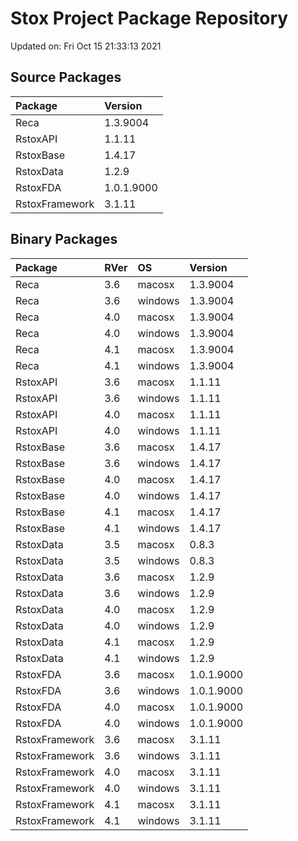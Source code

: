 # Stox Project Package Repository


Updated on: Fri Oct 15 21:33:13 2021
## Source Packages

|Package        |Version    |
|:--------------|:----------|
|Reca           |1.3.9004   |
|RstoxAPI       |1.1.11     |
|RstoxBase      |1.4.17     |
|RstoxData      |1.2.9      |
|RstoxFDA       |1.0.1.9000 |
|RstoxFramework |3.1.11     |

## Binary Packages

|Package        |RVer |OS      |Version    |
|:--------------|:----|:-------|:----------|
|Reca           |3.6  |macosx  |1.3.9004   |
|Reca           |3.6  |windows |1.3.9004   |
|Reca           |4.0  |macosx  |1.3.9004   |
|Reca           |4.0  |windows |1.3.9004   |
|Reca           |4.1  |macosx  |1.3.9004   |
|Reca           |4.1  |windows |1.3.9004   |
|RstoxAPI       |3.6  |macosx  |1.1.11     |
|RstoxAPI       |3.6  |windows |1.1.11     |
|RstoxAPI       |4.0  |macosx  |1.1.11     |
|RstoxAPI       |4.0  |windows |1.1.11     |
|RstoxBase      |3.6  |macosx  |1.4.17     |
|RstoxBase      |3.6  |windows |1.4.17     |
|RstoxBase      |4.0  |macosx  |1.4.17     |
|RstoxBase      |4.0  |windows |1.4.17     |
|RstoxBase      |4.1  |macosx  |1.4.17     |
|RstoxBase      |4.1  |windows |1.4.17     |
|RstoxData      |3.5  |macosx  |0.8.3      |
|RstoxData      |3.5  |windows |0.8.3      |
|RstoxData      |3.6  |macosx  |1.2.9      |
|RstoxData      |3.6  |windows |1.2.9      |
|RstoxData      |4.0  |macosx  |1.2.9      |
|RstoxData      |4.0  |windows |1.2.9      |
|RstoxData      |4.1  |macosx  |1.2.9      |
|RstoxData      |4.1  |windows |1.2.9      |
|RstoxFDA       |3.6  |macosx  |1.0.1.9000 |
|RstoxFDA       |3.6  |windows |1.0.1.9000 |
|RstoxFDA       |4.0  |macosx  |1.0.1.9000 |
|RstoxFDA       |4.0  |windows |1.0.1.9000 |
|RstoxFramework |3.6  |macosx  |3.1.11     |
|RstoxFramework |3.6  |windows |3.1.11     |
|RstoxFramework |4.0  |macosx  |3.1.11     |
|RstoxFramework |4.0  |windows |3.1.11     |
|RstoxFramework |4.1  |macosx  |3.1.11     |
|RstoxFramework |4.1  |windows |3.1.11     |
